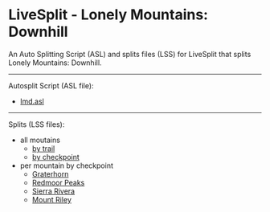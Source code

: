 # LiveSplit - Lonely Mountains: Downhill
An Auto Splitting Script (ASL) and splits files (LSS) for LiveSplit that splits Lonely Mountains: Downhill.

---

Autosplit Script (ASL file): 
- <span id="download-asl">[lmd.asl](autosplit/lmd.asl)</span>

---

Splits (LSS files):
- all moutains
   - <span id="download-lss-allmountainsbytrail">[by trail](splits/en/Lonely%20Mountains%20Downhill%20by%20trail.lss)</span>
   - <span id="download-lss-allmountainsbycheckpoint">[by checkpoint](splits/en/Lonely%20Mountains%20Downhill%20by%20checkpoint.lss)</span>
- per mountain by checkpoint
   - <span id="download-lss-m1bycheckpoint">[Graterhorn](splits/en/Lonely%20Mountains%20Downhill%20-%20Graterhorn.lss)</span>
   - <span id="download-lss-m2bycheckpoint">[Redmoor Peaks](splits/en/Lonely%20Mountains%20Downhill%20-%20Redmoor%20Peaks.lss)</span>
   - <span id="download-lss-m3bycheckpoint">[Sierra Rivera](splits/en/Lonely%20Mountains%20Downhill%20-%20Sierra%20Rivera.lss)</span>
   - <span id="download-lss-m4bycheckpoint">[Mount Riley](splits/en/Lonely%20Mountains%20Downhill%20-%20Mount%20Riley.lss)</span>

